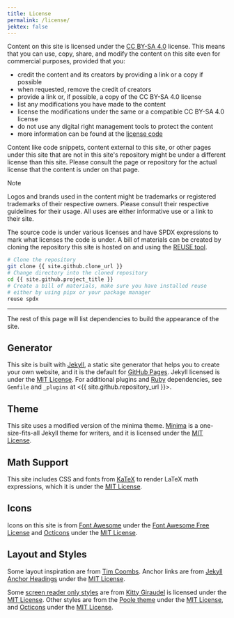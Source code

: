```yaml
---
title: License
permalink: /license/
jektex: false
---
```


Content on this site is licensed under the [CC BY-SA 4.0] license. This
means that you can use, copy, share, and modify the content on this site even
for commercial purposes, provided that you:

[CC BY-SA 4.0]: https://creativecommons.org/licenses/by-sa/4.0

- credit the content and its creators by providing a link or a copy if possible
- when requested, remove the credit of creators
- provide a link or, if possible, a copy of the CC BY-SA 4.0 license
- list any modifications you have made to the content
- license the modifications under the same or a compatible CC BY-SA 4.0 license
- do not use any digital right management tools to protect the content
- more information can be found at the [license code][cc-by-sa-4.0-legal]

[cc-by-sa-4.0-legal]: https://creativecommons.org/licenses/by-sa/4.0/legalcode

Content like code snippets, content external to this site, or other pages under
this site that are not in this site's repository might be under a different
license than this site. Please consult the page or repository for the actual
license that the content is under on that page.

> [!NOTE]
> Logos and brands used in the content might be trademarks or registered
> trademarks of their respective owners. Please consult their respective
> guidelines for their usage. All uses are either informative use or a link
> to their site.

The source code is under various licenses and have SPDX expressions to mark
what licenses the code is under. A bill of materials can be created by cloning
the repository this site is hosted on and using the
[REUSE tool](https://reuse.software).

```bash
# Clone the repository
git clone {{ site.github.clone_url }}
# Change directory into the cloned repository
cd {{ site.github.project_title }}
# Create a bill of materials, make sure you have installed reuse
# either by using pipx or your package manager
reuse spdx
```

---

The rest of this page will list dependencies to build the appearance of the
site.

## Generator

<!-- LTeX: enabled=false -->
This site is built with [Jekyll](https://jekyllrb.com), a static site generator
that helps you to create your own website, and it is the default for
[GitHub Pages](https://pages.github.com). Jekyll licensed is under the
[MIT License]. For additional plugins and [Ruby](https://ruby-lang.org)
dependencies, see `Gemfile` and `_plugins` at
<{{ site.github.repository_url }}>.
<!-- LTeX: enabled=true -->

[MIT License]: https://mit-license.org

## Theme

This site uses a modified version of the minima theme.
[Minima](https://github.com/jekyll/minima) is a one-size-fits-all Jekyll theme
for writers, and it is licensed under the [MIT License].

## Math Support

This site includes CSS and fonts from [KaTeX](https://github.com/KaTeX/KaTeX) to
render LaTeX math expressions, which it is under the [MIT License].

## Icons

Icons on this site is from [Font Awesome](https://fontawesome.com) under the
[Font Awesome Free License] and [Octicons] under the [MIT License].

[Font Awesome Free License]: https://fontawesome.com/license/free
[Octicons]:                  https://github.com/primer/octicons

## Layout and Styles

Some layout inspiration are from [Tim Coombs](https://blog.slowb.ro/). Anchor
links are from [Jekyll Anchor Headings] under the [MIT License].

[Jekyll Anchor Headings]: https://github.com/allejo/jekyll-anchor-headings

Some [screen reader only styles][sr-only] are from [Kitty Giraudel] is licensed
under the [MIT License]. Other styles are from the [Poole theme] under the
[MIT License], and [Octicons] under the [MIT License].

[Kitty Giraudel]: https://kittygiraudel.com/snippets/sr-only-class/
[sr-only]:        https://codepen.io/ffoodd/pen/gwKeyq
[Poole theme]:    https://github.com/poole/lanyon
